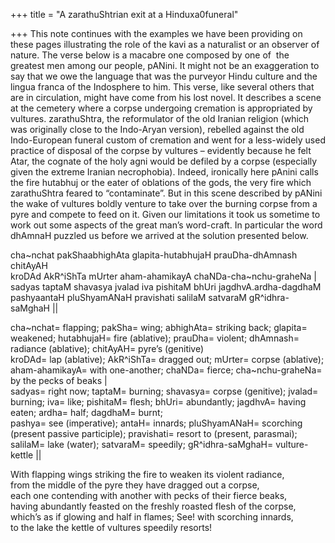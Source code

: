+++
title = "A zarathuShtrian exit at a Hinduxa0funeral"

+++
This note continues with the examples we have been providing on these
pages illustrating the role of the kavi as a naturalist or an observer
of nature. The verse below is a macabre one composed by one of  the
greatest men among our people, pANini. It might not be an exaggeration
to say that we owe the language that was the purveyor Hindu culture and
the lingua franca of the Indosphere to him. This verse, like several
others that are in circulation, might have come from his lost novel. It
describes a scene at the cemetery where a corpse undergoing cremation is
appropriated by vultures. zarathuShtra, the reformulator of the old
Iranian religion (which was originally close to the Indo-Aryan version),
rebelled against the old Indo-European funeral custom of cremation and
went for a less-widely used practice of disposal of the corpse by
vultures – evidently because he felt Atar, the cognate of the holy agni
would be defiled by a corpse (especially given the extreme Iranian
necrophobia). Indeed, ironically here pAnini calls the fire hutabhuj or
the eater of oblations of the gods, the very fire which zarathuShtra
feared to “contaminate”. But in this scene described by pANini the wake
of vultures boldly venture to take over the burning corpse from a pyre
and compete to feed on it. Given our limitations it took us sometime to
work out some aspects of the great man’s word-craft. In particular the
word dhAmnaH puzzled us before we arrived at the solution presented
below.

cha\~nchat pakShaabhighAta glapita-hutabhujaH prauDha-dhAmnash
chitAyAH  
kroDAd AkR^iShTa mUrter aham-ahamikayA chaNDa-cha\~nchu-graheNa |  
sadyas taptaM shavasya jvalad iva pishitaM bhUri jagdhvA.ardha-dagdhaM  
pashyaantaH pluShyamANaH pravishati salilaM satvaraM gR^idhra-saMghaH ||

cha\~nchat= flapping; pakSha= wing; abhighAta= striking back; glapita=
weakened; hutabhujaH= fire (ablative); prauDha= violent; dhAmnash=
radiance (ablative); chitAyAH= pyre’s (genitive)  
kroDAd= lap (ablative); AkR^iShTa= dragged out; mUrter= corpse
(ablative); aham-ahamikayA= with one-another; chaNDa= fierce;
cha\~nchu-graheNa= by the pecks of beaks |  
sadyas= right now; taptaM= burning; shavasya= corpse (genitive); jvalad=
burning; iva= like; pishitaM= flesh; bhUri= abundantly; jagdhvA= having
eaten; ardha= half; dagdhaM= burnt;  
pashya= see (imperative); antaH= innards; pluShyamANaH= scorching
(present passive participle); pravishati= resort to (present, parasmai);
salilaM= lake (water); satvaraM= speedily; gR^idhra-saMghaH=
vulture-kettle ||

With flapping wings striking the fire to weaken its violent radiance,  
from the middle of the pyre they have dragged out a corpse,  
each one contending with another with pecks of their fierce beaks,  
having abundantly feasted on the freshly roasted flesh of the corpse,  
which’s as if glowing and half in flames; See\! with scorching
innards,  
to the lake the kettle of vultures speedily resorts\!
